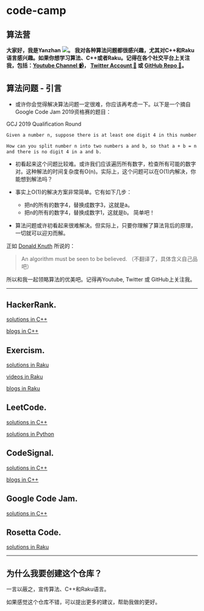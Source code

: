 # code-camp

## 算法营

**大家好，我是Yanzhan ![](resources/avatar.jpeg)。 我对各种算法问题都很感兴趣，尤其对C++和Raku语言感兴趣。如果你想学习算法、C++或者Raku。记得在各个社交平台上关注我，包括：[Youtube Channel :video_camera:](https://www.youtube.com/channel/UCDkz-__gl3frqLexukpG0DA?view_as=subscriber)， [Twitter Account :iphone:](https://twitter.com/YangYanzhan) 或 [GitHub Repo :memo:](https://github.com/yangyanzhan/code-camp)。**

## 算法问题 - 引言

* 或许你会觉得解决算法问题一定很难，你应该再考虑一下。以下是一个摘自Google Code Jam 2019资格赛的题目：

GCJ 2019 Qualification Round
```html
Given a number n, suppose there is at least one digit 4 in this number.

How can you split number n into two numbers a and b, so that a + b = n
and there is no digit 4 in a and b.
```

* 初看起来这个问题比较难。或许我们应该遍历所有数字，检查所有可能的数字对。这种解法的时间复杂度有O(n)。实际上，这个问题可以在O(1)内解决，你能想到解法吗？

* 事实上O(1)的解决方案非常简单。它有如下几步：
    * 把n的所有的数字4，替换成数字3，这就是a。
    * 把n的所有的数字4，替换成数字1，这就是b。
    简单吧！

* 算法问题或许初看起来很难解决。但实际上，只要你理解了算法背后的原理，一切就可以迎刃而解。

正如 [Donald Knuth](https://en.wikipedia.org/wiki/Donald_Knuth) 所说的：

> An algorithm must be seen to be believed. （不翻译了，具体含义自己品吧）

所以和我一起领略算法的优美吧。记得再Youtube, Twitter 或 GitHub上关注我。

---

## HackerRank.

[solutions in C++](https://github.com/yangyanzhan/code-camp/tree/master/hackerrank/c%2B%2B)

[blogs in C++](https://yangyanzhan.github.io/hackerrank/)

## Exercism.

[solutions in Raku](https://github.com/yangyanzhan/code-camp/tree/master/exercism/raku)

[videos in Raku](https://www.youtube.com/playlist?list=PLauAmRFUiNdsy3AD7YXmSBUiJsWVeO_3q)

[blogs in Raku](https://yangyanzhan.github.io/exercism/raku/)

## LeetCode.

[solutions in C++](https://github.com/yangyanzhan/code-camp/tree/master/leetcode/c%2B%2B)

[solutions in Python](https://github.com/yangyanzhan/code-camp/tree/master/leetcode/python)

## CodeSignal.

[solutions in C++](https://github.com/yangyanzhan/code-camp/tree/master/codesignal/c%2B%2B)

[blogs in C++](https://yangyanzhan.github.io/codesignal/)

## Google Code Jam.

[solutions in C++](https://github.com/yangyanzhan/code-camp/tree/master/google-code-jam/c%2B%2B)

## Rosetta Code.

[solutions in Raku](https://github.com/yangyanzhan/code-camp/tree/master/rosetta/raku)

---

## 为什么我要创建这个仓库？

一言以蔽之，宣传算法、C++和Raku语言。

如果感觉这个仓库不错，可以提出更多的建议，帮助我做的更好。
